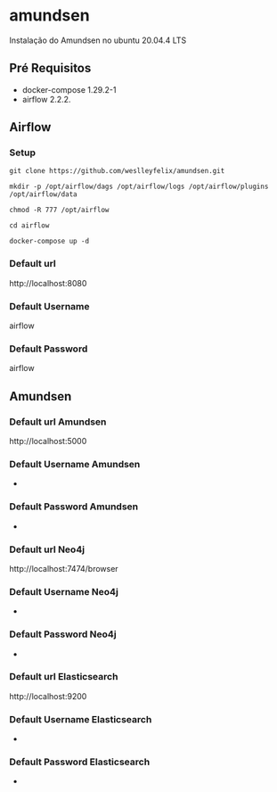 # amundsen
Instalação do Amundsen no ubuntu 20.04.4 LTS

## Pré Requisitos
- docker-compose 1.29.2-1 
- airflow 2.2.2.

## Airflow
### Setup
```
git clone https://github.com/weslleyfelix/amundsen.git
```
```
mkdir -p /opt/airflow/dags /opt/airflow/logs /opt/airflow/plugins /opt/airflow/data

chmod -R 777 /opt/airflow
```
```
cd airflow
```
```
docker-compose up -d
```

### Default url 
http://localhost:8080

### Default Username
airflow

### Default Password
airflow

## Amundsen

### Default url Amundsen
http://localhost:5000

### Default Username Amundsen
-

### Default Password Amundsen
-

### Default url Neo4j
http://localhost:7474/browser

### Default Username Neo4j
-

### Default Password Neo4j
-

### Default url Elasticsearch
http://localhost:9200

### Default Username Elasticsearch
-

### Default Password Elasticsearch
-

